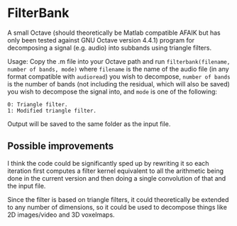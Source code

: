 # FilterBank

A small Octave (should theoretically be Matlab compatible AFAIK but has only been tested against GNU Octave version 4.4.1) program for decomposing a signal (e.g. audio) into subbands using triangle filters.

Usage: Copy the .m file into your Octave path and run ```filterbank(filename, number of bands, mode)``` where `filename` is the name of the audio file (in any format compatible with `audioread`) you wish to decompose, `number of bands` is the number of bands (not including the residual, which will also be saved) you wish to decompose the signal into, and `mode` is one of the following:

```
0: Triangle filter.
1: Modified triangle filter.
```

Output will be saved to the same folder as the input file.

## Possible improvements

I think the code could be significantly sped up by rewriting it so each iteration first computes a filter kernel equivalent to all the arithmetic being done in the current version and then doing a single convolution of that and the input file.

Since the filter is based on triangle filters, it could theoretically be extended to any number of dimensions, so it could be used to decompose things like 2D images/video and 3D voxelmaps.

